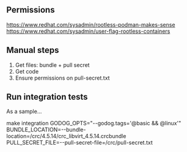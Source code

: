 ## Permissions

https://www.redhat.com/sysadmin/rootless-podman-makes-sense
https://www.redhat.com/sysadmin/user-flag-rootless-containers

## Manual steps

1. Get files: bundle + pull secret
2. Get code
3. Ensure permissions on pull-secret.txt

## Run integration tests

As a sample...

make integration GODOG_OPTS="--godog.tags='@basic && @linux'" \
                 BUNDLE_LOCATION=--bundle-location=/crc/4.5.14/crc_libvirt_4.5.14.crcbundle \
                 PULL_SECRET_FILE=--pull-secret-file=/crc/pull-secret.txt 
